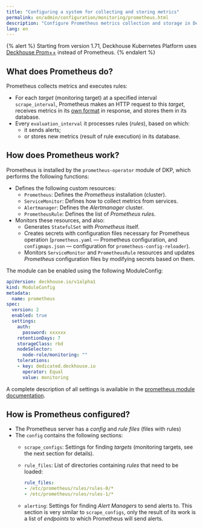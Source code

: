 ```yaml
---
title: "Configuring a system for collecting and storing metrics"
permalink: en/admin/configuration/monitoring/prometheus.html
description: "Configure Prometheus metrics collection and storage in Deckhouse Kubernetes Platform. Deckhouse Prom++ setup, metrics configuration, and monitoring system management."
lang: en
---
```


{% alert %}
Starting from version 1.71, Deckhouse Kubernetes Platform uses [Deckhouse Prom++](/products/prompp/) instead of Prometheus.
{% endalert %}

## What does Prometheus do?

Prometheus collects metrics and executes rules:

* For each *target* (monitoring target) at a specified interval `scrape_interval`, Prometheus makes an HTTP request to this *target*, receives metrics in its [own format](https://github.com/prometheus/docs/blob/main/docs/instrumenting/exposition_formats.md) in response, and stores them in its database.
* Every `evaluation_interval` it processes rules (*rules*), based on which:
  * it sends alerts;
  * or stores new metrics (result of rule execution) in its database.

## How does Prometheus work?

Prometheus is installed by the `prometheus-operator` module of DKP, which performs the following functions:
- Defines the following custom resources:
  - `Prometheus`: Defines the *Prometheus* installation (cluster).
  - `ServiceMonitor`: Defines how to collect metrics from services.
  - `Alertmanager`: Defines the *Alertmanager* cluster.
  - `PrometheusRule`: Defines the list of *Prometheus rules*.
- Monitors these resources, and also:
  - Generates `StatefulSet` with *Prometheus* itself.
  - Creates secrets with configuration files necessary for Prometheus operation (`prometheus.yaml` — Prometheus configuration, and `configmaps.json` — configuration for `prometheus-config-reloader`).
  - Monitors `ServiceMonitor` and `PrometheusRule` resources and updates *Prometheus* configuration files by modifying secrets based on them.

The module can be enabled using the following ModuleConfig:

```yaml
apiVersion: deckhouse.io/v1alpha1
kind: ModuleConfig
metadata:
  name: prometheus
spec:
  version: 2
  enabled: true
  settings:
    auth:
      password: xxxxxx
    retentionDays: 7
    storageClass: rbd
    nodeSelector:
      node-role/monitoring: ""
    tolerations:
    - key: dedicated.deckhouse.io
      operator: Equal
      value: monitoring
```

A complete description of all settings is available in the [prometheus module documentation](/modules/prometheus/configuration.html).

## How is Prometheus configured?

* The Prometheus server has a *config* and *rule files* (files with rules)
* The `config` contains the following sections:
  * `scrape_configs`: Settings for finding *targets* (monitoring targets, see the next section for details).
  * `rule_files`: List of directories containing *rules* that need to be loaded:

    ```yaml
    rule_files:
    - /etc/prometheus/rules/rules-0/*
    - /etc/prometheus/rules/rules-1/*
    ```

  * `alerting`: Settings for finding *Alert Managers* to send alerts to. This section is very similar to `scrape_configs`, only the result of its work is a list of *endpoints* to which Prometheus will send alerts.
